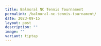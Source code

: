 ```yaml
---
title: Balmoral NC Tennis Tournament
permalink: /balmoral-nc-tennis-tournament/
date: 2023-09-15
layout: post
description: ""
image: ""
variant: tiptap
---
```

